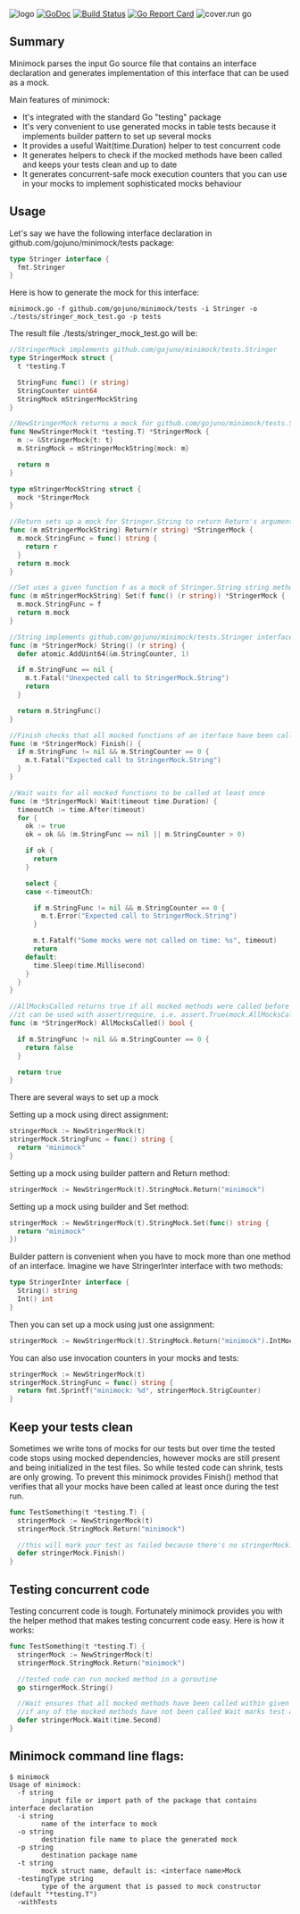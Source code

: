 ![logo](https://rawgit.com/gojuno/minimock/master/logo.svg)
[![GoDoc](https://godoc.org/github.com/gojuno/minimock?status.svg)](http://godoc.org/github.com/gojuno/minimock) [![Build Status](https://travis-ci.org/gojuno/minimock.svg?branch=master)](https://travis-ci.org/gojuno/minimock) [![Go Report Card](https://goreportcard.com/badge/github.com/gojuno/minimock)](https://goreportcard.com/report/github.com/gojuno/minimock) ![cover.run go](https://cover.run/go/github.com/gojuno/minimock/tests.svg)

## Summary 
Minimock parses the input Go source file that contains an interface declaration and generates
implementation of this interface that can be used as a mock.

Main features of minimock:

* It's integrated with the standard Go "testing" package
* It's very convenient to use generated mocks in table tests because it implements builder pattern to set up several mocks
* It provides a useful Wait(time.Duration) helper to test concurrent code
* It generates helpers to check if the mocked methods have been called and keeps your tests clean and up to date
* It generates concurrent-safe mock execution counters that you can use in your mocks to implement sophisticated mocks behaviour

## Usage
Let's say we have the following interface declaration in github.com/gojuno/minimock/tests package:
```go
type Stringer interface {
  fmt.Stringer
}
```

Here is how to generate the mock for this interface:
```
minimock.go -f github.com/gojuno/minimock/tests -i Stringer -o ./tests/stringer_mock_test.go -p tests
```

The result file ./tests/stringer_mock_test.go will be:
```go
//StringerMock implements github.com/gojuno/minimock/tests.Stringer
type StringerMock struct {
  t *testing.T

  StringFunc func() (r string)
  StringCounter uint64
  StringMock mStringerMockString
}

//NewStringerMock returns a mock for github.com/gojuno/minimock/tests.Stringer
func NewStringerMock(t *testing.T) *StringerMock {
  m := &StringerMock{t: t}
  m.StringMock = mStringerMockString{mock: m}

  return m
}

type mStringerMockString struct {
  mock *StringerMock
}

//Return sets up a mock for Stringer.String to return Return's arguments
func (m mStringerMockString) Return(r string) *StringerMock {
  m.mock.StringFunc = func() string {
    return r
  }
  return m.mock
}

//Set uses a given function f as a mock of Stringer.String string method
func (m mStringerMockString) Set(f func() (r string)) *StringerMock {
  m.mock.StringFunc = f
  return m.mock
}

//String implements github.com/gojuno/minimock/tests.Stringer interface
func (m *StringerMock) String() (r string) {
  defer atomic.AddUint64(&m.StringCounter, 1)

  if m.StringFunc == nil {
    m.t.Fatal("Unexpected call to StringerMock.String")
    return
  }

  return m.StringFunc()
}

//Finish checks that all mocked functions of an iterface have been called at least once
func (m *StringerMock) Finish() {
  if m.StringFunc != nil && m.StringCounter == 0 {
    m.t.Fatal("Expected call to StringerMock.String")
  }
}

//Wait waits for all mocked functions to be called at least once
func (m *StringerMock) Wait(timeout time.Duration) {
  timeoutCh := time.After(timeout)
  for {
    ok := true
    ok = ok && (m.StringFunc == nil || m.StringCounter > 0)

    if ok {
      return
    }

    select {
    case <-timeoutCh:

      if m.StringFunc != nil && m.StringCounter == 0 {
        m.t.Error("Expected call to StringerMock.String")
      }

      m.t.Fatalf("Some mocks were not called on time: %s", timeout)
      return
    default:
      time.Sleep(time.Millisecond)
    }
  }
}

//AllMocksCalled returns true if all mocked methods were called before the execution of AllMocksCalled,
//it can be used with assert/require, i.e. assert.True(mock.AllMocksCalled())
func (m *StringerMock) AllMocksCalled() bool {

  if m.StringFunc != nil && m.StringCounter == 0 {
    return false
  }

  return true
}
```


There are several ways to set up a mock

Setting up a mock using direct assignment:
```go
stringerMock := NewStringerMock(t)
stringerMock.StringFunc = func() string {
  return "minimock"
}
```

Setting up a mock using builder pattern and Return method:
```go
stringerMock := NewStringerMock(t).StringMock.Return("minimock")
```

Setting up a mock using builder and Set method:
```go
stringerMock := NewStringerMock(t).StringMock.Set(func() string {
  return "minimock"
})
```

Builder pattern is convenient when you have to mock more than one method of an interface.
Imagine we have StringerInter interface with two methods:
```go
type StringerInter interface {
  String() string
  Int() int
}
```

Then you can set up a mock using just one assignment:
```go
stringerMock := NewStringerMock(t).StringMock.Return("minimock").IntMock.Return(5)
```

You can also use invocation counters in your mocks and tests:
```go
stringerMock := NewStringerMock(t)
stringerMock.StringFunc = func() string {
  return fmt.Sprintf("minimock: %d", stringerMock.StrigCounter)
}
```

## Keep your tests clean
Sometimes we write tons of mocks for our tests but over time the tested code stops using mocked dependencies,
however mocks are still present and being initialized in the test files. So while tested code can shrink, tests are only growing.
To prevent this minimock provides Finish() method that verifies that all your mocks have been called at least once during the test run.

```go
func TestSomething(t *testing.T) {
  stringerMock := NewStringerMock(t)
  stringerMock.StringMock.Return("minimock")

  //this will mark your test as failed because there's no stringerMock.String() invocation
  defer stringerMock.Finish()
}
```

## Testing concurrent code
Testing concurrent code is tough. Fortunately minimock provides you with the helper method that makes testing concurrent code easy.
Here is how it works:

```go
func TestSomething(t *testing.T) {
  stringerMock := NewStringerMock(t)
  stringerMock.StringMock.Return("minimock")

  //tested code can run mocked method in a goroutine
  go stirngerMock.String()

  //Wait ensures that all mocked methods have been called within given interval
  //if any of the mocked methods have not been called Wait marks test as failed
  defer stringerMock.Wait(time.Second)
}
```

## Minimock command line flags:
```
$ minimock 
Usage of minimock:
  -f string
    	input file or import path of the package that contains interface declaration
  -i string
    	name of the interface to mock
  -o string
    	destination file name to place the generated mock
  -p string
    	destination package name
  -t string
    	mock struct name, default is: <interface name>Mock
  -testingType string
    	type of the argument that is passed to mock constructor (default "*testing.T")
  -withTests
```
